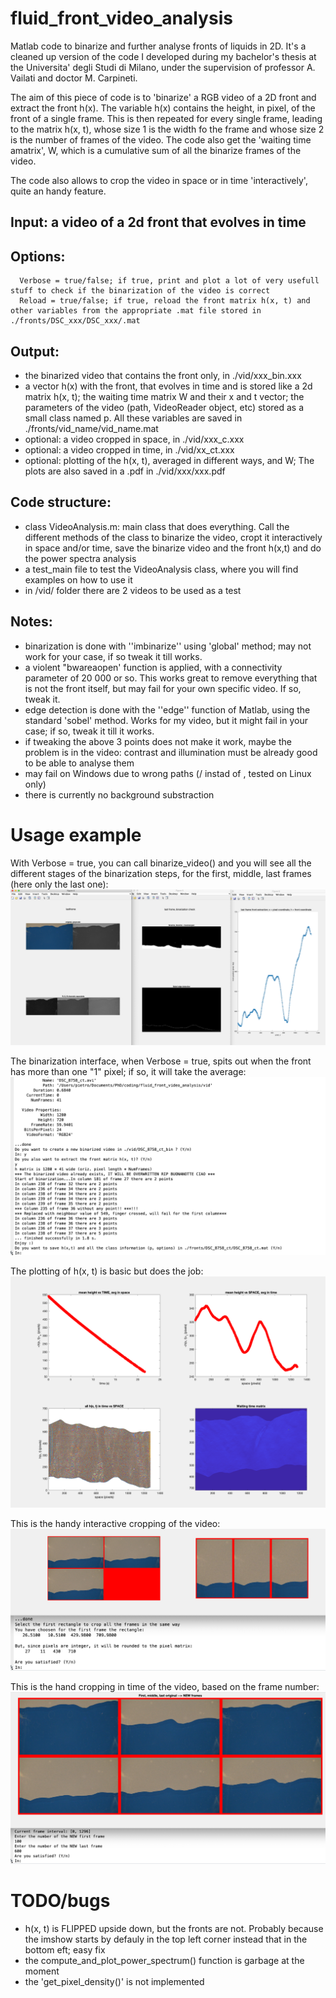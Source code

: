 # fluid_front_video_analysis
Matlab code to binarize and further analyse fronts of liquids in 2D.
It's a cleaned up version of the code I developed during my bachelor's thesis at the Universita' degli Studi di Milano, under the supervision of professor A. Vailati and doctor M. Carpineti.

The aim of this piece of code is to 'binarize' a RGB video of a 2D front and extract the front h(x). 
The variable h(x) contains the height, in pixel, of the front of a single frame. This is then repeated for every single frame, leading to the matrix h(x, t), whose size 1 is the width fo the frame and whose size 2 is the number of frames of the video.
The code also get the 'waiting time amatrix', W, which is a cumulative sum of all the binarize frames of the video.

The code also allows to crop the video in space or in time 'interactively', quite an handy feature.

## Input: a video of a 2d front that evolves in time 
## Options:
      Verbose = true/false; if true, print and plot a lot of very usefull stuff to check if the binarization of the video is correct
      Reload = true/false; if true, reload the front matrix h(x, t) and other variables from the appropriate .mat file stored in ./fronts/DSC_xxx/DSC_xxx/.mat              

## Output:
* the binarized video that contains the front only, in ./vid/xxx_bin.xxx
* a vector h(x) with the front, that evolves in time and is stored like a 2d matrix h(x, t); the waiting time matrix W and their x and t vector; the parameters of the video (path, VideoReader object, etc) stored as a small class  named p. All these variables are saved in ./fronts/vid_name/vid_name.mat
* optional: a video cropped in space, in ./vid/xxx_c.xxx
* optional: a video cropped in time, in ./vid/xx_ct.xxx
* optional: plotting of the h(x, t), averaged in different ways, and W; The plots are also saved in a .pdf in ./vid/xxx/xxx.pdf

## Code structure:
* class VideoAnalysis.m: main class that does everything. Call the different methods of the class to binarize the video, cropt it interactively in space and/or time, save the binarize video and the front h(x,t) and do the power spectra analysis
* a test_main file to test the VideoAnalysis class, where you will find examples on how to use it
* in /vid/ folder there are 2 videos to be used as a test

## Notes:
* binarization is done with ''imbinarize'' using 'global' method; may not work for your case, if so tweak it till works.
* a violent "bwareaopen' function is applied, with a connectivity parameter of 20 000 or so. This works great to remove everything that is not the front itself, but may fail for your own specific video. If so, tweak it.
* edge detection is done with the ''edge'' function of Matlab, using the standard 'sobel' method. Works for my video, but it might fail in your case; if so, tweak it till it works.
* if tweaking the above 3 points does not make it work, maybe the problem is in the video: contrast and illumination must be already good to be able to analyse them
* may fail on Windows due to wrong paths (/ instad of \, tested on Linux only)
* there is currently no background substraction 

# Usage example
With Verbose = true, you can call binarize_video() and you will see all the different stages of the binarization steps, for the first, middle, last frames (here only the last one):
![Screenshot](docs_pics/bin_check.png) 

The binarization interface, when Verbose = true,  spits out when the front has more than one "1" pixel; if so, it will take the average:
![Screenshot](docs_pics/binarization_interface_w_verbose.png) 

The plotting of h(x, t) is basic but does the job:
![Screenshot](docs_pics/front_plot.png)

This is the handy interactive cropping of the video:
![Screenshot](docs_pics/interactive_cropping.png)

This is the hand cropping in time of the video, based on the frame number:
![Screenshot](docs_pics/interactive_time_cropping.png)


# TODO/bugs
* h(x, t) is FLIPPED upside down, but the fronts are not. Probably because the imshow starts by defauly in the top left corner instead that in the bottom eft; easy fix
* the compute_and_plot_power_spectrum() function is garbage at the moment
* the 'get_pixel_density()' is not implemented 






